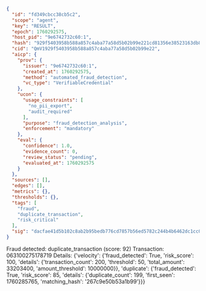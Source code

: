 ```json
{
  "id": "fd349cbcc38cb5c2",
  "scope": "agent",
  "key": "RESULT",
  "epoch": 1760292575,
  "host_pid": "9e6742732c60:1",
  "hash": "929f5403958b588a857c4aba77a58d5b02b99e221cd81356e38523163db8d184",
  "cid": "QmV1929f5403958b588a857c4aba77a58d5b02b99e22",
  "aicp": {
    "prov": {
      "issuer": "9e6742732c60:1",
      "created_at": 1760292575,
      "method": "automated_fraud_detection",
      "vc_type": "VerifiableCredential"
    },
    "ucon": {
      "usage_constraints": [
        "no_pii_export",
        "audit_required"
      ],
      "purpose": "fraud_detection_analysis",
      "enforcement": "mandatory"
    },
    "eval": {
      "confidence": 1.0,
      "evidence_count": 0,
      "review_status": "pending",
      "evaluated_at": 1760292575
    }
  },
  "sources": [],
  "edges": [],
  "metrics": {},
  "thresholds": {},
  "tags": [
    "fraud",
    "duplicate_transaction",
    "risk_critical"
  ],
  "sig": "dacfae41d5b102c8ab2b95bedb776cd7857b56ed5782c244b4b6462dc1cc057c"
}
```

Fraud detected: duplicate_transaction (score: 92)
Transaction: 063100275178719
Details: {'velocity': {'fraud_detected': True, 'risk_score': 100, 'details': {'transaction_count': 200, 'threshold': 50, 'total_amount': 33203400, 'amount_threshold': 10000000}}, 'duplicate': {'fraud_detected': True, 'risk_score': 85, 'details': {'duplicate_count': 199, 'first_seen': 1760285765, 'matching_hash': '267c9e50b53a1b99'}}}